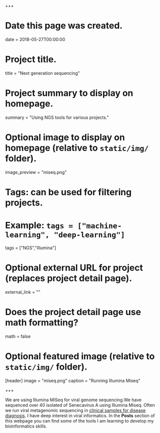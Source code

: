 +++
# Date this page was created.
date = 2018-05-27T00:00:00

# Project title.
title = "Next generation sequencing"

# Project summary to display on homepage.
summary = "Using NGS tools for various projects."

# Optional image to display on homepage (relative to `static/img/` folder).
image_preview = "miseq.png"

# Tags: can be used for filtering projects.
# Example: `tags = ["machine-learning", "deep-learning"]`
tags = ["NGS","Illumina"]

# Optional external URL for project (replaces project detail page).
external_link = ""

# Does the project detail page use math formatting?
math = false

# Optional featured image (relative to `static/img/` folder).
[header]
image = "miseq.png"
caption = "Running Illumina Miseq"

+++

We are using Illumina MiSeq for viral genome sequencing.We have sequenced over 40 isolated of Senecavirus A using Illumina Miseq. Often we run viral metagenomic sequencing in [clinical samples for disease diagnosis](https://lokfiles.netlify.com/papilloma.pdf). I have deep interest in viral informatics. In the **Posts** section of this webpage you can find some of the tools I am learning to develop my bioinformatics skills. 
